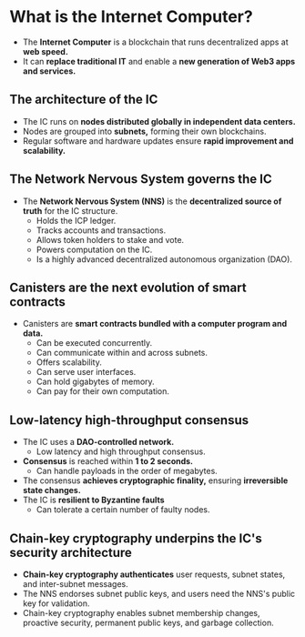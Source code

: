 # What is the Internet Computer?

-   The **Internet Computer** is a blockchain that runs decentralized apps at **web speed.**
-   It can **replace traditional IT** and enable a **new generation of Web3 apps and services.**

## The architecture of the IC

-   The IC runs on **nodes distributed globally in independent data centers.**
-   Nodes are grouped into **subnets,** forming their own blockchains.
-   Regular software and hardware updates ensure **rapid improvement and scalability.**

## The Network Nervous System governs the IC

-   The **Network Nervous System (NNS)** is the **decentralized source of truth** for the IC structure.
    -   Holds the ICP ledger.
    -   Tracks accounts and transactions.
    -   Allows token holders to stake and vote.
    -   Powers computation on the IC.
    -   Is a highly advanced decentralized autonomous organization (DAO).

## Canisters are the next evolution of smart contracts

-   Canisters are **smart contracts bundled with a computer program and data.**
    -   Can be executed concurrently.
    -   Can communicate within and across subnets.
    -   Offers scalability.
    -   Can serve user interfaces.
    -   Can hold gigabytes of memory.
    -   Can pay for their own computation.

## Low-latency high-throughput consensus

-   The IC uses a **DAO-controlled network.**
    -   Low latency and high throughput consensus.
-   **Consensus** is reached within **1 to 2 seconds.**
    -   Can handle payloads in the order of megabytes.
-   The consensus **achieves cryptographic finality,** ensuring **irreversible state changes.**
-   The IC is **resilient to Byzantine faults**
    -   Can tolerate a certain number of faulty nodes.

## Chain-key cryptography underpins the IC's security architecture

-   **Chain-key cryptography authenticates** user requests, subnet states, and inter-subnet messages.
-   The NNS endorses subnet public keys, and users need the NNS's public key for validation.
-   Chain-key cryptography enables subnet membership changes, proactive security, permanent public keys, and garbage collection.
